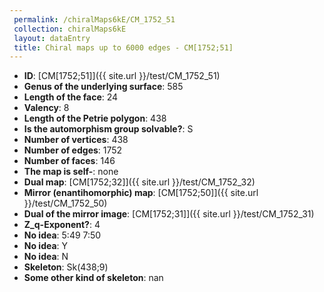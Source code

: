 ```yaml
--- 
 permalink: /chiralMaps6kE/CM_1752_51 
 collection: chiralMaps6kE
 layout: dataEntry
 title: Chiral maps up to 6000 edges - CM[1752;51]
---
```


- **ID**: [CM[1752;51]]({{ site.url }}/test/CM_1752_51)
- **Genus of the underlying surface**: 585
- **Length of the face**: 24
- **Valency**: 8
- **Length of the Petrie polygon**: 438
- **Is the automorphism group solvable?**: S
- **Number of vertices**: 438
- **Number of edges**: 1752
- **Number of faces**: 146
- **The map is self-**: none
- **Dual map**: [CM[1752;32]]({{ site.url }}/test/CM_1752_32)
- **Mirror (enantihomorphic) map**: [CM[1752;50]]({{ site.url }}/test/CM_1752_50)
- **Dual of the mirror image**: [CM[1752;31]]({{ site.url }}/test/CM_1752_31)
- **Z_q-Exponent?**: 4
- **No idea**:  5:49 7:50
- **No idea**: Y
- **No idea**: N
- **Skeleton**: Sk(438;9)
- **Some other kind of skeleton**: nan
